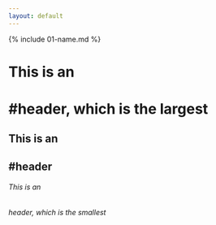 ```yaml
---
layout: default
---
```


{% include 01-name.md %}

# This is an <h1> #header, which is the largest

## This is an <h2> #header

###### This is an <h6> header, which is the smallest
